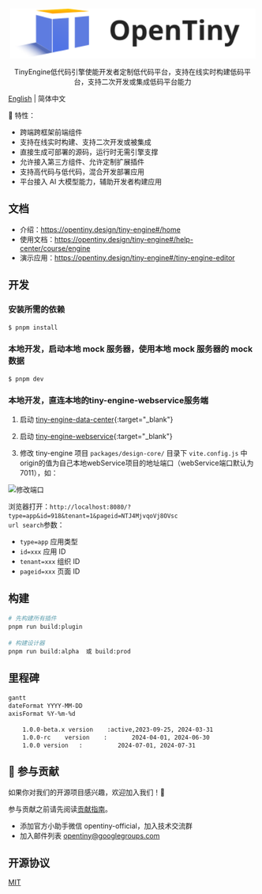 <p align="center">
  <a href="https://opentiny.design/tiny-engine" target="_blank" rel="noopener noreferrer">
    <img alt="OpenTiny Logo" src="logo.svg" height="100" style="max-width:100%;">
  </a>
</p>

<p align="center">TinyEngine低代码引擎使能开发者定制低代码平台，支持在线实时构建低码平台，支持二次开发或集成低码平台能力</p>

[English](README.md) | 简体中文

🌈 特性：

- 跨端跨框架前端组件
- 支持在线实时构建、支持二次开发或被集成
- 直接生成可部署的源码，运行时无需引擎支撑
- 允许接入第三方组件、允许定制扩展插件
- 支持高代码与低代码，混合开发部署应用
- 平台接入 AI 大模型能力，辅助开发者构建应用

## 文档

- 介绍：https://opentiny.design/tiny-engine#/home
- 使用文档：https://opentiny.design/tiny-engine#/help-center/course/engine
- 演示应用：https://opentiny.design/tiny-engine#/tiny-engine-editor

## 开发

### 安装所需的依赖

```sh
$ pnpm install
```

### 本地开发，启动本地 mock 服务器，使用本地 mock 服务器的 mock 数据

```sh
$ pnpm dev
```

### 本地开发，直连本地的tiny-engine-webservice服务端

1. 启动 [tiny-engine-data-center](https://github.com/opentiny/tiny-engine-data-center/blob/main/README.md){:target="_blank"}

2. 启动 [tiny-engine-webservice](https://github.com/opentiny/tiny-engine-webservice/blob/main/README.md){:target="_blank"}

3. 修改 tiny-engine 项目 `packages/design-core/` 目录下 `vite.config.js` 中origin的值为自己本地webService项目的地址端口（webService端口默认为7011），如：

<img alt="修改端口" src="https://res.hc-cdn.com/lowcode-portal/1.1.51/img/docimg/backend_deploy_5.png">


浏览器打开：`http://localhost:8080/?type=app&id=918&tenant=1&pageid=NTJ4MjvqoVj8OVsc`  
`url search`参数：

- `type=app` 应用类型
- `id=xxx` 应用 ID
- `tenant=xxx` 组织 ID
- `pageid=xxx` 页面 ID

## 构建

```sh
# 先构建所有插件
pnpm run build:plugin

# 构建设计器
pnpm run build:alpha  或 build:prod

```

## 里程碑

```mermaid
gantt 
dateFormat YYYY-MM-DD
axisFormat %Y-%m-%d

	1.0.0-beta.x version	:active,2023-09-25, 2024-03-31
	1.0.0-rc	version    :       2024-04-01, 2024-06-30
	1.0.0 version   :          2024-07-01, 2024-07-31

```

## 🤝 参与贡献

如果你对我们的开源项目感兴趣，欢迎加入我们！🎉

参与贡献之前请先阅读[贡献指南](CONTRIBUTING.zh-CN.md)。

- 添加官方小助手微信 opentiny-official，加入技术交流群
- 加入邮件列表 opentiny@googlegroups.com

## 开源协议

[MIT](LICENSE)
